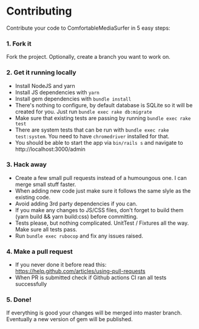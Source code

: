 # Contributing

Contribute your code to ComfortableMediaSurfer in 5 easy steps:

### 1. Fork it

Fork the project. Optionally, create a branch you want to work on.

### 2. Get it running locally

- Install NodeJS and yarn
- Install JS dependencies with `yarn`
- Install gem dependencies with `bundle install`
- There's nothing to configure, by default database is SQLite so it will be
  created for you. Just run `bundle exec rake db:migrate`
- Make sure that existing tests are passing by running `bundle exec rake test`
- There are system tests that can be run with `bundle exec rake test:system`.
  You need to have `chromedriver` installed for that.
- You should be able to start the app via `bin/rails s` and navigate to http://localhost:3000/admin

### 3. Hack away

- Create a few small pull requests instead of a humoungous one. I can merge small stuff faster.
- When adding new code just make sure it follows the same slyle as the existing code.
- Avoid adding 3rd party dependencies if you can.
- If you make any changes to JS/CSS files, don't forget to build them (yarn build && yarn build:css) before committing.
- Tests please, but nothing complicated. UnitTest / Fixtures all the way. Make sure all tests pass.
- Run `bundle exec rubocop` and fix any issues raised.

### 4. Make a pull request

- If you never done it before read this: https://help.github.com/articles/using-pull-requests
- When PR is submitted check if Github actions CI ran all tests successfully

### 5. Done!

If everything is good your changes will be merged into master branch. Eventually
a new version of gem will be published.
